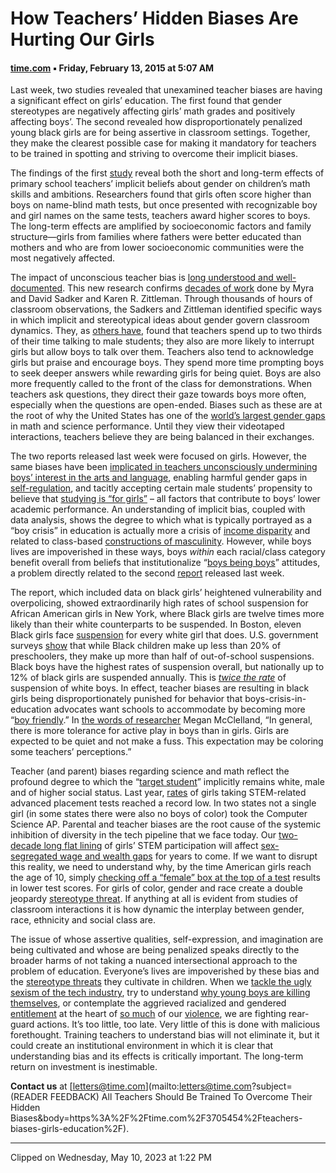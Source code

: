 <!--
 Copyright (C) 2023 David Jones
 
 This file is part of memex.
 
 memex is free software: you can redistribute it and/or modify
 it under the terms of the GNU General Public License as published by
 the Free Software Foundation, either version 3 of the License, or
 (at your option) any later version.
 
 memex is distributed in the hope that it will be useful,
 but WITHOUT ANY WARRANTY; without even the implied warranty of
 MERCHANTABILITY or FITNESS FOR A PARTICULAR PURPOSE.  See the
 GNU General Public License for more details.
 
 You should have received a copy of the GNU General Public License
 along with memex.  If not, see <http://www.gnu.org/licenses/>.
-->

# How Teachers’ Hidden Biases Are Hurting Our Girls
#### [time.com](https://time.com/3705454/teachers-biases-girls-education/) ▪ Friday, February 13, 2015 at 5:07 AM

Last week, two studies revealed that unexamined teacher biases are having a significant effect on girls’ education. The first found that gender stereotypes are negatively affecting girls’ math grades and positively affecting boys’. The second revealed how disproportionately penalized young black girls are for being assertive in classroom settings. Together, they make the clearest possible case for making it mandatory for teachers to be trained in spotting and striving to overcome their implicit biases.

The findings of the first [study](http://www.nber.org/papers/w20909) reveal both the short and long-term effects of primary school teachers’ implicit beliefs about gender on children’s math skills and ambitions. Researchers found that girls often score higher than boys on name-blind math tests, but once presented with recognizable boy and girl names on the same tests, teachers award higher scores to boys. The long-term effects are amplified by socioeconomic factors and family structure—girls from families where fathers were better educated than mothers and who are from lower socioeconomic communities were the most negatively affected.

The impact of unconscious teacher bias is [long understood and well-documented](http://www.ncbi.nlm.nih.gov/pmc/articles/PMC3057475/#R8). This new research confirms [decades of work](http://www.amazon.com/Still-Failing-Fairness-Gender-Cheats/dp/1416552472) done by Myra and David Sadker and Karen R. Zittleman. Through thousands of hours of classroom observations, the Sadkers and Zittleman identified specific ways in which implicit and stereotypical ideas about gender govern classroom dynamics. They, as [others have](http://www.amazon.com/Language-Gender-Reader-2nd-Edition/dp/1405191279), found that teachers spend up to two thirds of their time talking to male students; they also are more likely to interrupt girls but allow boys to talk over them. Teachers also tend to acknowledge girls but praise and encourage boys. They spend more time prompting boys to seek deeper answers while rewarding girls for being quiet. Boys are also more frequently called to the front of the class for demonstrations. When teachers ask questions, they direct their gaze towards boys more often, especially when the questions are open-ended. Biases such as these are at the root of why the United States has one of the [world’s largest gender gaps](http://www.nytimes.com/interactive/2013/02/04/science/girls-lead-in-science-exam-but-not-in-the-united-states.html) in math and science performance. Until they view their videotaped interactions, teachers believe they are being balanced in their exchanges.

The two reports released last week were focused on girls. However, the same biases have been [implicated in teachers unconsciously undermining boys’ interest in the arts and language](http://www.idra.org/IDRA_Newsletter/September_2006_Student_Success/Unmasking_Gender_Bias/), enabling harmful gender gaps in [self-regulation](http://oregonstate.edu/ua/ncs/archives/2013/may/%E2%80%9Cboys-will-be-boys%E2%80%9D-us-not-asia), and tacitly accepting certain male students’ propensity to believe that [studying is “for girls”](https://books.google.com/books?id=PzqP2b3XVrMC&pg=PA79&lpg=PA79&dq=school+is+for+girls+construction+of+working+class+masculinity&source=bl&ots=6FZn_i-iR8&sig=au6xjfcqT8SxxOvsJELcMfrMjnQ&hl=en&sa=X&ei=xu3YVIOfBcjDggS2jYGYAQ&ved=0CC8Q6AEwAQ#v=onepage&q=school%20is%20for%20girls%20construction%20of%20working%20class%20masculinity&f=false) – all factors that contribute to boys’ lower academic performance. An understanding of implicit bias, coupled with data analysis, shows the degree to which what is typically portrayed as a “boy crisis” in education is actually more a crisis of [income disparity](http://www.boston.com/news/local/massachusetts/2014/11/15/black-and-latino-boys-fall-behind-boston-schools-new-study-shows/GFQqT35YbzbUixXSUF2EmM/story.html) and related to class-based [constructions of masculinity](http://quod.lib.umich.edu/cgi/t/text/text-idx?cc=mfsfront;c=mfs;c=mfsfront;idno=ark5583.0014.001;g=mfsg;rgn=main;view=text;xc=1). However, while boys lives are impoverished in these ways, boys _within_ each racial/class category benefit overall from beliefs that institutionalize “[boys being boys](http://www.education.com/reference/article/gender-bias-in-teaching/)” attitudes, a problem directly related to the second [report](http://www.law.columbia.edu/null/download?&exclusive=filemgr.download&file_id=613546) released last week.

The report, which included data on black girls’ heightened vulnerability and overpolicing, showed extraordinarily high rates of school suspension for African American girls in New York, where Black girls are twelve times more likely than their white counterparts to be suspended. In Boston, eleven Black girls face [suspension](http://www.thedailybeast.com/articles/2015/02/05/black-girls-suspended-6-times-more-often.html) for every white girl that does. U.S. government surveys [show](https://time.com/wp-content/uploads/2015/02/crdc-school-discipline-snapshot.pdf) that while Black children make up less than 20% of preschoolers, they make up more than half of out-of-school suspensions. Black boys have the highest rates of suspension overall, but nationally up to 12% of black girls are suspended annually. This is _[twice the rate](https://time.com/wp-content/uploads/2015/02/crdc-discipline-snapshot.pdf?utm_source=JFSF+Newsletter&utm_campaign=0f6e101c7e-Newsletter_July_2013&utm_medium=email&utm_term=0_2ce9971b29-0f6e101c7e-195307941)_ of suspension of white boys. In effect, teacher biases are resulting in black girls being disproportionately punished for behavior that boys-crisis-in-education advocates want schools to accommodate by becoming more “[boy friendly](http://www.educationworld.com/a_issues/chat/chat231.shtml).” In [the words of researcher](http://oregonstate.edu/ua/ncs/archives/2013/may/%E2%80%9Cboys-will-be-boys%E2%80%9D-us-not-asia) Megan McClelland, “In general, there is more tolerance for active play in boys than in girls. Girls are expected to be quiet and not make a fuss. This expectation may be coloring some teachers’ perceptions.”

Teacher (and parent) biases regarding science and math reflect the profound degree to which the “[target student](http://onlinelibrary.wiley.com/doi/10.1002/tea.3660240107/abstract)” implicitly remains white, male and of higher social status. Last year, [rates](http://blogs.edweek.org/edweek/curriculum/2014/01/girls_african_americans_and_hi.html) of girls taking STEM-related advanced placement tests reached a record low. In two states not a single girl (in some states there were also no boys of color) took the Computer Science AP. Parental and teacher biases are the root cause of the systemic inhibition of diversity in the tech pipeline that we face today. Our [two-decade long flat lining](http://thinkprogress.org/economy/2013/09/10/2599491/women-stem/) of girls’ STEM participation will affect [sex-segregated wage and wealth gaps](https://global.oup.com/academic/product/shortchanged-9780195367690?cc=us&lang=en&) for years to come. If we want to disrupt this reality, we need to understand why, by the time American girls reach the age of 10, simply [checking off a “female” box at the top of a test](https://www.academia.edu/806308/The_role_of_stereotype_threats_in_undermining_girls_and_womens_performance_and_interest_in_STEM_fields) results in lower test scores. For girls of color, gender and race create a double jeopardy [stereotype threat](http://www.reducingstereotypethreat.org/definition.html). If anything at all is evident from studies of classroom interactions it is how dynamic the interplay between gender, race, ethnicity and social class are.

The issue of whose assertive qualities, self-expression, and imagination are being cultivated and whose are being penalized speaks directly to the broader harms of not taking a nuanced intersectional approach to the problem of education. Everyone’s lives are impoverished by these bias and the [stereotype threats](http://www.reducingstereotypethreat.org/definition.html) they cultivate in children. When we [tackle the ugly sexism of the tech industry](http://www.newsweek.com/2015/02/06/what-silicon-valley-thinks-women-302821.html), try to understand [why young boys are killing themselves](http://triplehelixblog.com/2014/08/the-effects-of-masculine-stereotypes-on-male-suicide-depression/), or contemplate the aggrieved racialized and gendered [entitlement](http://www.nytimes.com/2013/11/24/books/review/angry-white-men-by-michael-kimmel.html?pagewanted=all) at the heart of [so much](http://www.motherjones.com/politics/2014/11/science-of-racism-prejudice) of our [violence](http://www.nytimes.com/2015/02/03/opinion/to-stop-violence-start-at-home.html), we are fighting rear-guard actions. It’s too little, too late. Very little of this is done with malicious forethought. Training teachers to understand bias will not eliminate it, but it could create an institutional environment in which it is clear that understanding bias and its effects is critically important. The long-term return on investment is inestimable.

**Contact us** at [letters@time.com](mailto:letters@time.com?subject=(READER FEEDBACK) All Teachers Should Be Trained To Overcome Their Hidden Biases&body=https%3A%2F%2Ftime.com%2F3705454%2Fteachers-biases-girls-education%2F).

---

Clipped on Wednesday, May 10, 2023 at 1:22 PM